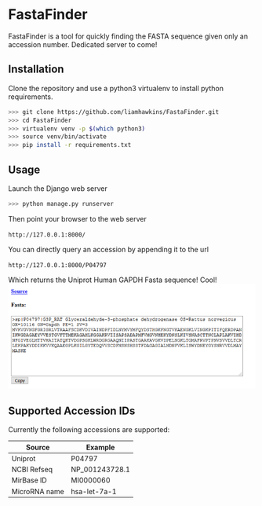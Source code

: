 # FastaFinder

FastaFinder is a tool for quickly finding the FASTA sequence given only an accession number.
Dedicated server to come!

## Installation
Clone the repository and use a python3 virtualenv to install python requirements.
```bash
>>> git clone https://github.com/liamhawkins/FastaFinder.git
>>> cd FastaFinder
>>> virtualenv venv -p $(which python3)
>>> source venv/bin/activate
>>> pip install -r requirements.txt
```

## Usage
Launch the Django web server
```bash
>>> python manage.py runserver
```
Then point your browser to the web server

`http://127.0.0.1:8000/`

You can directly query an accession by appending it to the url

`http://127.0.0.1:8000/P04797`

Which returns the Uniprot Human GAPDH Fasta sequence! Cool!
![Screenshot](./screenshot.png?raw=true)

## Supported Accession IDs
Currently the following accessions are supported:

| Source | Example |
| --- | --- |
| Uniprot | P04797 |
| NCBI Refseq | NP_001243728.1 |
| MirBase ID | MI0000060 |
| MicroRNA name | hsa-let-7a-1 |